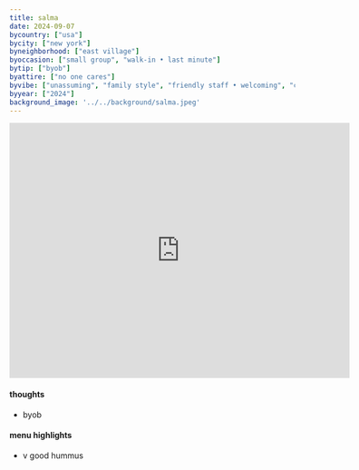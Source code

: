 ```yaml
---
title: salma
date: 2024-09-07
bycountry: ["usa"]
bycity: ["new york"]
byneighborhood: ["east village"]
byoccasion: ["small group", "walk-in • last minute"]
bytip: ["byob"]
byattire: ["no one cares"]
byvibe: ["unassuming", "family style", "friendly staff • welcoming", "cheap & cheerful"]
byyear: ["2024"]
background_image: '../../background/salma.jpeg'
---
```


<iframe src="https://www.google.com/maps/embed?pb=!1m18!1m12!1m3!1d12093.777567800633!2d-73.99412088261718!3d40.73024609999999!2m3!1f0!2f0!3f0!3m2!1i1024!2i768!4f13.1!3m3!1m2!1s0x89c259b1268fa467%3A0xd135ac86e0d544c1!2sSalma!5e0!3m2!1sen!2sus!4v1727405107908!5m2!1sen!2sus" width="600" height="450" style="border:0;" allowfullscreen="" loading="lazy" referrerpolicy="no-referrer-when-downgrade"></iframe>

#### thoughts
* byob

#### menu highlights
* v good hummus